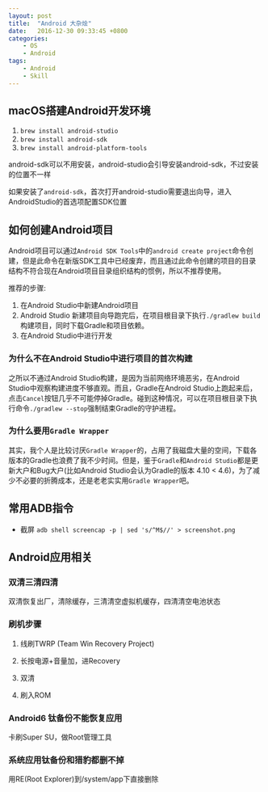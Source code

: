 ```yaml
---
layout: post
title:  "Android 大杂烩"
date:   2016-12-30 09:33:45 +0800
categories:
    - OS
    - Android
tags:
    - Android
    - Skill
---
```



## macOS搭建Android开发环境

1. `brew install android-studio`
2. `brew install android-sdk`
3. `brew install android-platform-tools`

android-sdk可以不用安装，android-studio会引导安装android-sdk，不过安装的位置不一样

如果安装了`android-sdk`，首次打开android-studio需要退出向导，进入AndroidStudio的首选项配置SDK位置

## 如何创建Android项目

Android项目可以通过`Android SDK Tools`中的`android create project`命令创建，但是此命令在新版SDK工具中已经废弃，而且通过此命令创建的项目的目录结构不符合现在Android项目目录组织结构的惯例，所以不推荐使用。

推荐的步骤:

1. 在Android Studio中新建Android项目
2. Android Studio 新建项目向导跑完后，在项目根目录下执行`./gradlew build`构建项目，同时下载Gradle和项目依赖。
3. 在Android Studio中进行开发

<!--more-->

### 为什么不在Android Studio中进行项目的首次构建

之所以不通过Android Studio构建，是因为当前网络环境恶劣，在Android Studio中观察构建进度不够直观。而且，Gradle在Android Studio上跑起来后，点击`Cancel`按钮几乎不可能停掉Gradle。碰到这种情况，可以在项目根目录下执行命令`./gradlew --stop`强制结束Gradle的守护进程。

### 为什么要用`Gradle Wrapper`

其实，我个人是比较讨厌`Gradle Wrapper`的，占用了我磁盘大量的空间，下载各版本的Gradle也浪费了我不少时间。但是，鉴于`Gradle`和`Android Studio`都是更新大户和Bug大户(比如Android Studio会认为Gradle的版本 4.10 < 4.6)，为了减少不必要的折腾成本，还是老老实实用`Gradle Wrapper`吧。

## 常用ADB指令

- 截屏 `adb shell screencap -p | sed 's/^M$//' > screenshot.png`

## Android应用相关

### 双清三清四清

双清恢复出厂，清除缓存，三清清空虚拟机缓存，四清清空电池状态

### 刷机步骤

1. 线刷TWRP (Team Win Recovery Project)

2. 长按电源+音量加，进Recovery

3. 双清

4. 刷入ROM

### Android6 钛备份不能恢复应用

卡刷Super SU，做Root管理工具

### 系统应用钛备份和猎豹都删不掉

用RE(Root Explorer)到/system/app下直接删除
